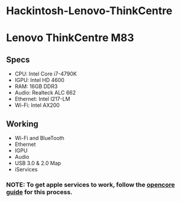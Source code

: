 # Hackintosh-Lenovo-ThinkCentre

<h1>Lenovo ThinkCentre M83</h1>
<h2>Specs</h2>
<ul>
<li>CPU: Intel Core i7-4790K</li>
<li>IGPU: Intel HD 4600</li>
<li>RAM: 16GB DDR3</li>
<li>Audio: Realteck ALC 662</li>
<li>Ethernet: Intel I217-LM</li>
<li>Wi-Fi: Intel AX200</li>
</ul>

<h2>Working</h2>
<ul>
<li>Wi-Fi and BlueTooth</li>
<li>Ethernet</li>
<li>IGPU</li>
<li>Audio</li>
<li>USB 3.0 & 2.0 Map </li>
<li>iServices</li>
</ul>

<h3>NOTE: To get apple services to work, follow the <a href="https://dortania.github.io/OpenCore-Post-Install/universal/iservices.html">opencore guide</a> for this process.  </h3>